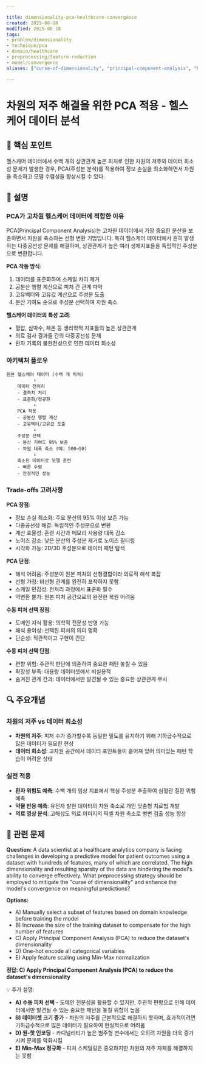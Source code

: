 ```yaml
---

title: dimensionality-pca-healthcare-convergence
created: 2025-08-18
modified: 2025-08-18
tags:
- problem/dimensionality
- technique/pca
- domain/healthcare
- preprocessing/feature-reduction
- model/convergence
aliases: ["curse-of-dimensionality", "principal-component-analysis", "healthcare-ml"]

---
```


# 차원의 저주 해결을 위한 PCA 적용 - 헬스케어 데이터 분석

## 🎯 핵심 포인트

헬스케어 데이터에서 수백 개의 상관관계 높은 피처로 인한 차원의 저주와 데이터 희소성 문제가 발생한 경우, PCA(주성분 분석)를 적용하여 정보 손실을 최소화하면서 차원을 축소하고 모델 수렴성을 향상시킬 수 있다.

## 📝 설명

### PCA가 고차원 헬스케어 데이터에 적합한 이유

PCA(Principal Component Analysis)는 고차원 데이터에서 가장 중요한 분산을 보존하면서 차원을 축소하는 선형 변환 기법입니다. 특히 헬스케어 데이터에서 흔히 발생하는 다중공선성 문제를 해결하며, 상관관계가 높은 여러 생체지표들을 독립적인 주성분으로 변환합니다.

**PCA 작동 방식**:
1. 데이터를 표준화하여 스케일 차이 제거
2. 공분산 행렬 계산으로 피처 간 관계 파악
3. 고유벡터와 고유값 계산으로 주성분 도출
4. 분산 기여도 순으로 주성분 선택하여 차원 축소

**헬스케어 데이터의 특성 고려**:
- 혈압, 심박수, 체온 등 생리학적 지표들의 높은 상관관계
- 의료 검사 결과들 간의 다중공선성 문제
- 환자 기록의 불완전성으로 인한 데이터 희소성

### 아키텍처 플로우

```
원본 헬스케어 데이터 (수백 개 피처)
          ↓
    데이터 전처리
    - 결측치 처리
    - 표준화/정규화
          ↓
    PCA 적용
    - 공분산 행렬 계산
    - 고유벡터/고유값 도출
          ↓
    주성분 선택
    - 분산 기여도 95% 보존
    - 차원 대폭 축소 (예: 500→50)
          ↓
    축소된 데이터로 모델 훈련
    - 빠른 수렴
    - 안정적인 성능
```

### Trade-offs 고려사항

**PCA 장점**:
- 정보 손실 최소화: 주요 분산의 95% 이상 보존 가능
- 다중공선성 해결: 독립적인 주성분으로 변환
- 계산 효율성: 훈련 시간과 메모리 사용량 대폭 감소
- 노이즈 감소: 낮은 분산의 주성분 제거로 노이즈 필터링
- 시각화 가능: 2D/3D 주성분으로 데이터 패턴 탐색

**PCA 단점**:
- 해석 어려움: 주성분이 원본 피처의 선형결합이라 의료적 해석 복잡
- 선형 가정: 비선형 관계를 완전히 포착하지 못함
- 스케일 민감성: 전처리 과정에서 표준화 필수
- 역변환 불가: 원본 피처 공간으로의 완전한 복원 어려움

**수동 피처 선택 장점**:
- 도메인 지식 활용: 의학적 전문성 반영 가능
- 해석 용이성: 선택된 피처의 의미 명확
- 단순성: 직관적이고 구현이 간단

**수동 피처 선택 단점**:
- 편향 위험: 주관적 판단에 의존하여 중요한 패턴 놓칠 수 있음
- 확장성 부족: 대용량 데이터셋에서 비실용적
- 숨겨진 관계 간과: 데이터에서만 발견될 수 있는 중요한 상관관계 무시

## 🔍 주요개념

### 차원의 저주 vs 데이터 희소성

- **차원의 저주**: 피처 수가 증가할수록 동일한 밀도를 유지하기 위해 기하급수적으로 많은 데이터가 필요한 현상
- **데이터 희소성**: 고차원 공간에서 데이터 포인트들이 흩어져 있어 의미있는 패턴 학습이 어려운 상태

### 실전 적용

- **환자 위험도 예측**: 수백 개의 임상 지표에서 핵심 주성분 추출하여 심혈관 질환 위험 예측
- **약물 반응 예측**: 유전자 발현 데이터의 차원 축소로 개인 맞춤형 치료법 개발
- **의료 영상 분석**: 고해상도 의료 이미지의 픽셀 차원 축소로 병변 검출 성능 향상

## 📝 관련 문제

**Question:** A data scientist at a healthcare analytics company is facing challenges in developing a predictive model for patient outcomes using a dataset with hundreds of features, many of which are correlated. The high dimensionality and resulting sparsity of the data are hindering the model's ability to converge effectively. What preprocessing strategy should be employed to mitigate the "curse of dimensionality" and enhance the model's convergence on meaningful predictions?

**Options:**

- A) Manually select a subset of features based on domain knowledge before training the model
- B) Increase the size of the training dataset to compensate for the high number of features
- C) Apply Principal Component Analysis (PCA) to reduce the dataset's dimensionality
- D) One-hot encode all categorical variables
- E) Apply feature scaling using Min-Max normalization

**정답: C) Apply Principal Component Analysis (PCA) to reduce the dataset's dimensionality**

💡 추가 설명:

- **A) 수동 피처 선택** - 도메인 전문성을 활용할 수 있지만, 주관적 편향으로 인해 데이터에서만 발견될 수 있는 중요한 패턴을 놓칠 위험이 높음
- **B) 데이터셋 크기 증가** - 차원의 저주를 근본적으로 해결하지 못하며, 효과적이려면 기하급수적으로 많은 데이터가 필요하여 현실적으로 어려움
- **D) 원-핫 인코딩** - 카디널리티가 높은 범주형 변수에서는 오히려 차원을 더욱 증가시켜 문제를 악화시킴
- **E) Min-Max 정규화** - 피처 스케일링은 중요하지만 차원의 저주 자체를 해결하지는 못함